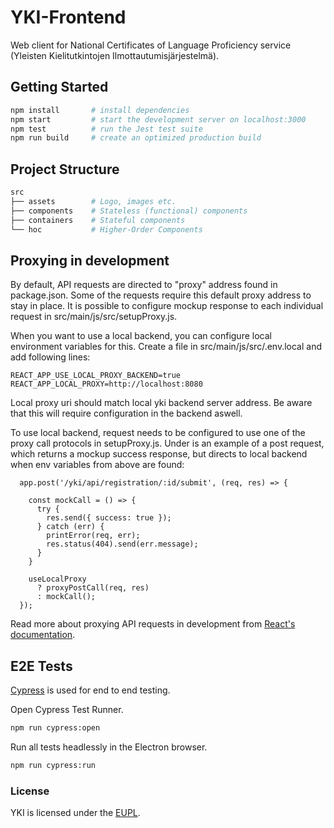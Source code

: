 # YKI-Frontend

Web client for National Certificates of Language Proficiency service (Yleisten Kielitutkintojen Ilmottautumisjärjestelmä).

## Getting Started

```bash
npm install       # install dependencies
npm start         # start the development server on localhost:3000
npm test          # run the Jest test suite
npm run build     # create an optimized production build
```

## Project Structure

```bash
src
├── assets        # Logo, images etc.
├── components    # Stateless (functional) components
├── containers    # Stateful components
└── hoc           # Higher-Order Components
```

## Proxying in development

By default, API requests are directed to "proxy" address found in package.json. Some of the requests require this default proxy address to stay in place. 
It is possible to configure mockup response to each individual request in src/main/js/src/setupProxy.js.

When you want to use a local backend, you can configure local environment variables for this. Create a file in src/main/js/src/.env.local and add following lines:

```
REACT_APP_USE_LOCAL_PROXY_BACKEND=true
REACT_APP_LOCAL_PROXY=http://localhost:8080
```

Local proxy uri should match local yki backend server address. Be aware that this will require configuration in the backend aswell.

To use local backend, request needs to be configured to use one of the proxy call protocols in setupProxy.js.
Under is an example of a post request, which returns a mockup success response, but directs to local backend when env variables from above are found:

```
  app.post('/yki/api/registration/:id/submit', (req, res) => {
    
	const mockCall = () => {
      try {
        res.send({ success: true });
      } catch (err) {
        printError(req, err);
        res.status(404).send(err.message);
      }
    }
	
    useLocalProxy
      ? proxyPostCall(req, res)
      : mockCall();
  });

```

Read more about proxying API requests in development from [React's documentation](https://create-react-app.dev/docs/proxying-api-requests-in-development/).


## E2E Tests

[Cypress](https://docs.cypress.io/) is used for end to end testing.

Open Cypress Test Runner.
```bash
npm run cypress:open
```

Run all tests headlessly in the Electron browser.
```bash
npm run cypress:run
```

### License

YKI is licensed under the [EUPL](./LICENSE).
